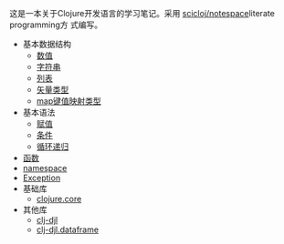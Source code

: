 这是一本关于Clojure开发语言的学习笔记。采用
[scicloj/notespace](https://github.com/scicloj/notespace)literate programming方
式编写。

- 基本数据结构
  - [数值](./notebook/number)
  - [字符串](./notebook/string)
  - [列表](./notebook/list)
  - [矢量类型](./notebook/vector)
  - [map键值映射类型](./notebook/map)
- 基本语法
  - [赋值](./notebook/assignment)
  - [条件](./notebook/condition)
  - [循环递归](./notebook/loop)
- [函数](./notebook/function)
- [namespace](./notebook/namespace)
- [Exception](./notebook/exception)
- 基础库
  - [clojure.core](./notebook/clojure-core)
- 其他库
  - [clj-djl](./notebook/clj-djl)
  - [clj-djl.dataframe](./notebook/clj-djl-dataframe)
